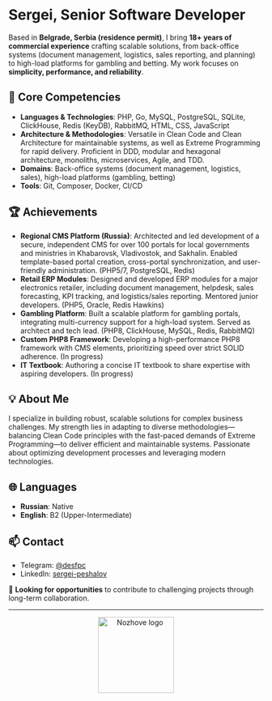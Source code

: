 # Sergei, Senior Software Developer

Based in **Belgrade, Serbia (residence permit)**, I bring **18+ years of commercial experience** crafting scalable solutions, from back-office systems (document management, logistics, sales reporting, and planning) to high-load platforms for gambling and betting. My work focuses on **simplicity, performance, and reliability**.

## 🔧 Core Competencies
- **Languages & Technologies**: PHP, Go, MySQL, PostgreSQL, SQLite, ClickHouse, Redis (KeyDB), RabbitMQ, HTML, CSS, JavaScript
- **Architecture & Methodologies**: Versatile in Clean Code and Clean Architecture for maintainable systems, as well as Extreme Programming for rapid delivery. Proficient in DDD, modular and hexagonal architecture, monoliths, microservices, Agile, and TDD.
- **Domains**: Back-office systems (document management, logistics, sales), high-load platforms (gambling, betting)
- **Tools**: Git, Composer, Docker, CI/CD

## 🏆 Achievements
- **Regional CMS Platform (Russia)**: Architected and led development of a secure, independent CMS for over 100 portals for local governments and ministries in Khabarovsk, Vladivostok, and Sakhalin. Enabled template-based portal creation, cross-portal synchronization, and user-friendly administration. (PHP5/7, PostgreSQL, Redis)
- **Retail ERP Modules**: Designed and developed ERP modules for a major electronics retailer, including document management, helpdesk, sales forecasting, KPI tracking, and logistics/sales reporting. Mentored junior developers. (PHP5, Oracle, Redis Hawkins)
- **Gambling Platform**: Built a scalable platform for gambling portals, integrating multi-currency support for a high-load system. Served as architect and tech lead. (PHP8, ClickHouse, MySQL, Redis, RabbitMQ)
- **Custom PHP8 Framework**: Developing a high-performance PHP8 framework with CMS elements, prioritizing speed over strict SOLID adherence. (In progress)
- **IT Textbook**: Authoring a concise IT textbook to share expertise with aspiring developers. (In progress)

## 💡 About Me
I specialize in building robust, scalable solutions for complex business challenges. My strength lies in adapting to diverse methodologies—balancing Clean Code principles with the fast-paced demands of Extreme Programming—to deliver efficient and maintainable systems. Passionate about optimizing development processes and leveraging modern technologies.

## 🌐 Languages
- **Russian**: Native
- **English**: B2 (Upper-Intermediate)

## 📫 Contact
- Telegram: [@desfpc](https://t.me/desfpc)
- LinkedIn: [sergei-peshalov](https://www.linkedin.com/in/sergei-peshalov/)

🌟 **Looking for opportunities** to contribute to challenging projects through long-term collaboration.

---

<div align="center">
  <a href="https://nozhove.com" target="_blank">
    <img src="https://nozhove.com/nozhove_pixel.png" width="150" alt="Nozhove logo"/>
  </a>
</div>
